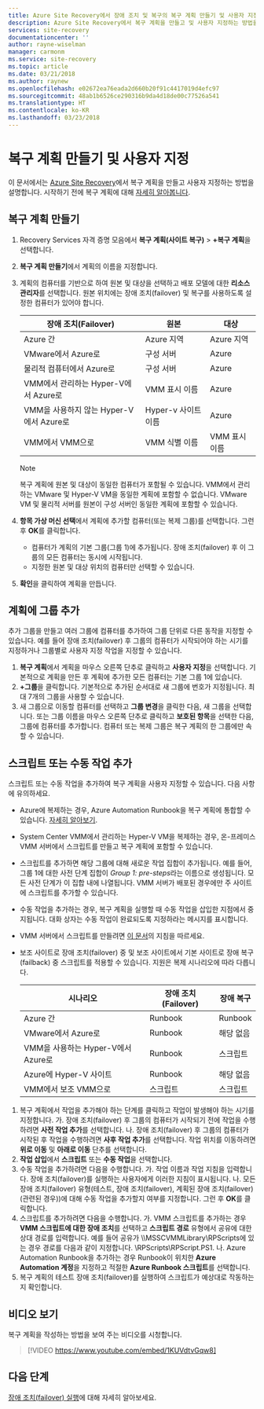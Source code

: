 ```yaml
---
title: Azure Site Recovery에서 장애 조치 및 복구의 복구 계획 만들기 및 사용자 지정 | Microsoft Docs
description: Azure Site Recovery에서 복구 계획을 만들고 및 사용자 지정하는 방법을 알아봅니다. 이 문서에서는 VM과 물리적 서버를 장애 조치(failover)하고 복구하는 방법을 설명합니다.
services: site-recovery
documentationcenter: ''
author: rayne-wiselman
manager: carmonm
ms.service: site-recovery
ms.topic: article
ms.date: 03/21/2018
ms.author: raynew
ms.openlocfilehash: e02672ea76eada2d660b20f91c4417019d4efc97
ms.sourcegitcommit: 48ab1b6526ce290316b9da4d18de00c77526a541
ms.translationtype: HT
ms.contentlocale: ko-KR
ms.lasthandoff: 03/23/2018
---
```

# <a name="create-and-customize-recovery-plans"></a>복구 계획 만들기 및 사용자 지정

이 문서에서는 [Azure Site Recovery](site-recovery-overview.md)에서 복구 계획을 만들고 사용자 지정하는 방법을 설명합니다. 시작하기 전에 복구 계획에 대해 [자세히 알아봅니다](recovery-plan-overview.md).

## <a name="create-a-recovery-plan"></a>복구 계획 만들기

1. Recovery Services 자격 증명 모음에서 **복구 계획(사이트 복구)** > **+복구 계획**을 선택합니다.
2. **복구 계획 만들기**에서 계획의 이름을 지정합니다.
3. 계획의 컴퓨터를 기반으로 하여 원본 및 대상을 선택하고 배포 모델에 대한 **리소스 관리자**를 선택합니다. 원본 위치에는 장애 조치(failover) 및 복구를 사용하도록 설정한 컴퓨터가 있어야 합니다. 

   **장애 조치(Failover)** | **원본** | **대상** 
   --- | --- | ---
   Azure 간 | Azure 지역 |Azure 지역
   VMware에서 Azure로 | 구성 서버 | Azure
   물리적 컴퓨터에서 Azure로 | 구성 서버 | Azure   
   VMM에서 관리하는 Hyper-V에서 Azure로  | VMM 표시 이름 | Azure
   VMM을 사용하지 않는 Hyper-V에서 Azure로 | Hyper-v 사이트 이름 | Azure
   VMM에서 VMM으로 |VMM 식별 이름 | VMM 표시 이름 

   > [!NOTE]
   > 복구 계획에 원본 및 대상이 동일한 컴퓨터가 포함될 수 있습니다. VMM에서 관리하는 VMware 및 Hyper-V VM을 동일한 계획에 포함할 수 없습니다. VMware VM 및 물리적 서버를 원본이 구성 서버인 동일한 계획에 포함할 수 있습니다.

2. **항목 가상 머신 선택**에서 계획에 추가할 컴퓨터(또는 복제 그룹)를 선택합니다. 그런 후 **OK**를 클릭합니다.
    - 컴퓨터가 계획의 기본 그룹(그룹 1)에 추가됩니다. 장애 조치(failover) 후 이 그룹의 모든 컴퓨터는 동시에 시작됩니다.
    - 지정한 원본 및 대상 위치의 컴퓨터만 선택할 수 있습니다. 
1. **확인**을 클릭하여 계획을 만듭니다.

## <a name="add-a-group-to-a-plan"></a>계획에 그룹 추가

추가 그룹을 만들고 여러 그룹에 컴퓨터를 추가하여 그룹 단위로 다른 동작을 지정할 수 있습니다. 예를 들어 장애 조치(failover) 후 그룹의 컴퓨터가 시작되어야 하는 시기를 지정하거나 그룹별로 사용자 지정 작업을 지정할 수 있습니다.

1. **복구 계획**에서 계획을 마우스 오른쪽 단추로 클릭하고 **사용자 지정**을 선택합니다. 기본적으로 계획을 만든 후 계획에 추가한 모든 컴퓨터는 기본 그룹 1에 있습니다.
2. **+그룹**을 클릭합니다. 기본적으로 추가된 순서대로 새 그룹에 번호가 지정됩니다. 최대 7개의 그룹을 사용할 수 있습니다.
3. 새 그룹으로 이동할 컴퓨터를 선택하고 **그룹 변경**을 클릭한 다음, 새 그룹을 선택합니다. 또는 그룹 이름을 마우스 오른쪽 단추로 클릭하고 **보호된 항목**을 선택한 다음, 그룹에 컴퓨터를 추가합니다. 컴퓨터 또는 복제 그룹은 복구 계획의 한 그룹에만 속할 수 있습니다.


## <a name="add-a-script-or-manual-action"></a>스크립트 또는 수동 작업 추가

스크립트 또는 수동 작업을 추가하여 복구 계획을 사용자 지정할 수 있습니다. 다음 사항에 유의하세요.

- Azure에 복제하는 경우, Azure Automation Runbook을 복구 계획에 통합할 수 있습니다. [자세히 알아보기](site-recovery-runbook-automation.md).
- System Center VMM에서 관리하는 Hyper-V VM을 복제하는 경우, 온-프레미스 VMM 서버에서 스크립트를 만들고 복구 계획에 포함할 수 있습니다.
- 스크립트를 추가하면 해당 그룹에 대해 새로운 작업 집합이 추가됩니다. 예를 들어, 그룹 1에 대한 사전 단계 집합이 *Group 1: pre-steps*라는 이름으로 생성됩니다. 모든 사전 단계가 이 집합 내에 나열됩니다. VMM 서버가 배포된 경우에만 주 사이트에 스크립트를 추가할 수 있습니다.
- 수동 작업을 추가하는 경우, 복구 계획을 실행할 때 수동 작업을 삽입한 지점에서 중지됩니다. 대화 상자는 수동 작업이 완료되도록 지정하라는 메시지를 표시합니다.
- VMM 서버에서 스크립트를 만들려면 [이 문서](hyper-v-vmm-recovery-script.md)의 지침을 따르세요.
- 보조 사이트로 장애 조치(failover) 중 및 보조 사이트에서 기본 사이트로 장애 복구(failback) 중 스크립트를 적용할 수 있습니다. 지원은 복제 시나리오에 따라 다릅니다.
    
    **시나리오** | **장애 조치(Failover)** | **장애 복구**
    --- | --- | --- 
    Azure 간  | Runbook | Runbook
    VMware에서 Azure로 | Runbook | 해당 없음 
    VMM을 사용하는 Hyper-V에서 Azure로 | Runbook | 스크립트
    Azure에 Hyper-V 사이트 | Runbook | 해당 없음
    VMM에서 보조 VMM으로 | 스크립트 | 스크립트

1. 복구 계획에서 작업을 추가해야 하는 단계를 클릭하고 작업이 발생해야 하는 시기를 지정합니다. 가. 장애 조치(failover) 후 그룹의 컴퓨터가 시작되기 전에 작업을 수행하려면 **사전 작업 추가**를 선택합니다.
    나. 장애 조치(failover) 후 그룹의 컴퓨터가 시작된 후 작업을 수행하려면 **사후 작업 추가**를 선택합니다. 작업 위치를 이동하려면 **위로 이동** 및 **아래로 이동** 단추를 선택합니다.
2. **작업 삽입**에서 **스크립트** 또는 **수동 작업**을 선택합니다.
3. 수동 작업을 추가하려면 다음을 수행합니다. 가. 작업 이름과 작업 지침을 입력합니다. 장애 조치(failover)를 실행하는 사용자에게 이러한 지침이 표시됩니다.
    나. 모든 장애 조치(failover) 유형(테스트, 장애 조치(failover), 계획된 장애 조치(failover)(관련된 경우))에 대해 수동 작업을 추가할지 여부를 지정합니다. 그런 후 **OK**를 클릭합니다.
4. 스크립트를 추가하려면 다음을 수행합니다. 가. VMM 스크립트를 추가하는 경우 **VMM 스크립트에 대한 장애 조치**를 선택하고 **스크립트 경로** 유형에서 공유에 대한 상대 경로를 입력합니다. 예를 들어 공유가 \\<VMMServerName>\MSSCVMMLibrary\RPScripts에 있는 경우 경로를 다음과 같이 지정합니다. \RPScripts\RPScript.PS1.
    나. Azure Automation Runbook을 추가하는 경우 Runbook이 위치한 **Azure Automation 계정**을 지정하고 적절한 **Azure Runbook 스크립트**를 선택합니다.
5. 복구 계획의 테스트 장애 조치(failover)를 실행하여 스크립트가 예상대로 작동하는지 확인합니다.

## <a name="watch-a-video"></a>비디오 보기

복구 계획을 작성하는 방법을 보여 주는 비디오를 시청합니다.


> [!VIDEO https://www.youtube.com/embed/1KUVdtvGqw8]

## <a name="next-steps"></a>다음 단계

[장애 조치(failover) 실행](site-recovery-failover.md)에 대해 자세히 알아보세요.  

    
